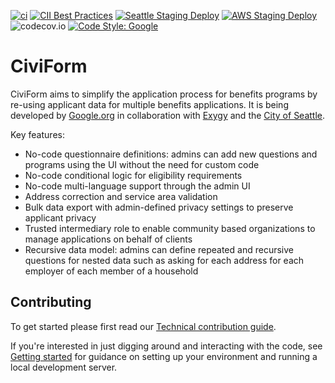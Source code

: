 [![ci](https://github.com/civiform/civiform/actions/workflows/push_tests.yaml/badge.svg)](https://github.com/civiform/civiform/actions/workflows/push_tests.yaml)
[![CII Best Practices](https://bestpractices.coreinfrastructure.org/projects/6008/badge)](https://bestpractices.coreinfrastructure.org/projects/6008)
[![Seattle Staging Deploy](https://github.com/seattle-civiform/civiform-deploy-tf/actions/workflows/deploy.yml/badge.svg)](https://github.com/seattle-civiform/civiform-deploy-tf/actions/workflows/deploy.yml)
[![AWS Staging Deploy](https://github.com/civiform/civiform-staging-deploy/actions/workflows/aws_deploy.yaml/badge.svg?branch=main)](https://github.com/civiform/civiform-staging-deploy/actions/workflows/aws_deploy.yaml)
![codecov.io](https://codecov.io/github/civiform/civiform/coverage.svg?branch=main)
[![Code Style: Google](https://img.shields.io/badge/code%20style-google-blueviolet.svg)](https://google.github.io/styleguide/)

# CiviForm

CiviForm aims to simplify the application process for benefits programs by re-using applicant data
for multiple benefits applications. It is being developed by [Google.org](https://www.google.org/)
in collaboration with [Exygy](https://www.exygy.com/) and the [City of Seattle](https://www.seattle.gov/tech).

Key features:

- No-code questionnaire definitions: admins can add new questions and programs using the UI without the need for custom code
- No-code conditional logic for eligibility requirements
- No-code multi-language support through the admin UI
- Address correction and service area validation
- Bulk data export with admin-defined privacy settings to preserve applicant privacy
- Trusted intermediary role to enable community based organizations to manage applications on behalf of clients
- Recursive data model: admins can define repeated and recursive questions for nested data such as asking for each address for each employer of each member of a household

## Contributing

To get started please first read our [Technical contribution guide](https://github.com/civiform/civiform/wiki/Technical-contribution-guide).

If you're interested in just digging around and interacting with the code, see
[Getting started](https://github.com/civiform/civiform/wiki/Getting-started) for guidance on
setting up your environment and running a local development server.
